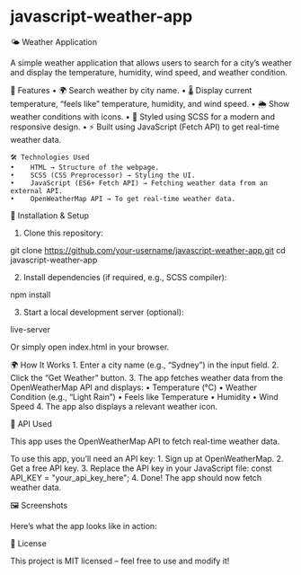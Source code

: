 # javascript-weather-app
🌤 Weather Application

A simple weather application that allows users to search for a city’s weather and display the temperature, humidity, wind speed, and weather condition.

📌 Features
    •    🌍 Search weather by city name.
    •    🌡️ Display current temperature, “feels like” temperature, humidity, and wind speed.
    •    🌦️ Show weather conditions with icons.
    •    🎨 Styled using SCSS for a modern and responsive design.
    •    ⚡ Built using JavaScript (Fetch API) to get real-time weather data.
    
    🛠️ Technologies Used
    •    HTML → Structure of the webpage.
    •    SCSS (CSS Preprocessor) → Styling the UI.
    •    JavaScript (ES6+ Fetch API) → Fetching weather data from an external API.
    •    OpenWeatherMap API → To get real-time weather data.
    
🚀 Installation & Setup
1.    Clone this repository:
    
git clone https://github.com/your-username/javascript-weather-app.git
cd javascript-weather-app

2.    Install dependencies (if required, e.g., SCSS compiler):

npm install

3.    Start a local development server (optional):

live-server

Or simply open index.html in your browser.

🌍 How It Works
    1.    Enter a city name (e.g., “Sydney”) in the input field.
    2.    Click the “Get Weather” button.
    3.    The app fetches weather data from the OpenWeatherMap API and displays:
    •    Temperature (°C)
    •    Weather Condition (e.g., “Light Rain”)
    •    Feels like Temperature
    •    Humidity
    •    Wind Speed
    4.    The app also displays a relevant weather icon.
    
🔑 API Used

This app uses the OpenWeatherMap API to fetch real-time weather data.

To use this app, you’ll need an API key:
    1.    Sign up at OpenWeatherMap.
    2.    Get a free API key.
    3.    Replace the API key in your JavaScript file:
    const API_KEY = "your_api_key_here";
    4.    Done! The app should now fetch weather data.
    
🖼️ Screenshots

Here’s what the app looks like in action:

📜 License

This project is MIT licensed – feel free to use and modify it!
